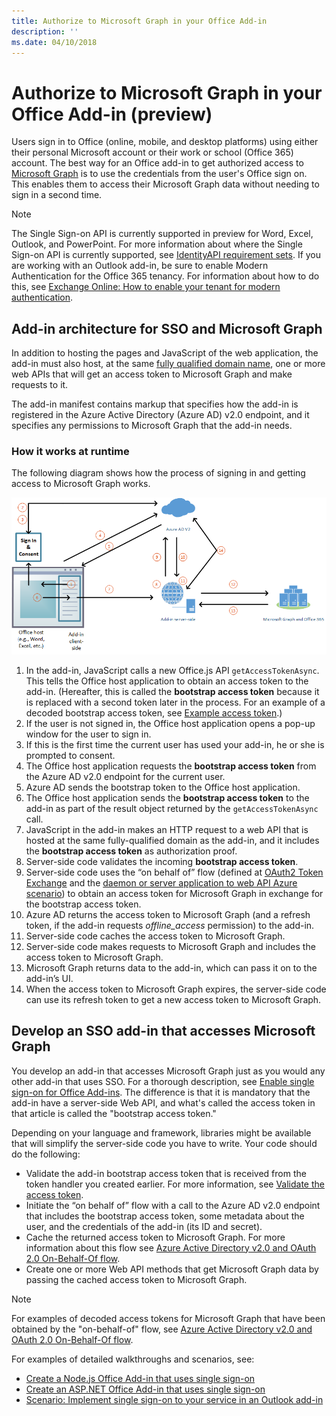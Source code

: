 ```yaml
---
title: Authorize to Microsoft Graph in your Office Add-in
description: ''
ms.date: 04/10/2018
---
```


# Authorize to Microsoft Graph in your Office Add-in (preview)

Users sign in to Office (online, mobile, and desktop platforms) using either their personal Microsoft account or their work or school (Office 365) account. The best way for an Office add-in to get authorized access to [Microsoft Graph](https://developer.microsoft.com/graph/docs) is to use the credentials from the user's Office sign on. This enables them to access their Microsoft Graph data without needing to sign in a second time. 

> [!NOTE]
> The Single Sign-on API is currently supported in preview for Word, Excel, Outlook, and PowerPoint. For more information about where the Single Sign-on API is currently supported, see [IdentityAPI requirement sets](https://dev.office.com/reference/add-ins/requirement-sets/identity-api-requirement-sets).
> If you are working with an Outlook add-in, be sure to enable Modern Authentication for the Office 365 tenancy. For information about how to do this, see [Exchange Online: How to enable your tenant for modern authentication](https://social.technet.microsoft.com/wiki/contents/articles/32711.exchange-online-how-to-enable-your-tenant-for-modern-authentication.aspx).

## Add-in architecture for SSO and Microsoft Graph

In addition to hosting the pages and JavaScript of the web application, the add-in must also host, at the same [fully qualified domain name](https://msdn.microsoft.com/library/windows/desktop/ms682135.aspx#_dns_fully_qualified_domain_name_fqdn__gly), one or more web APIs that will get an access token to Microsoft Graph and make requests to it.

The add-in manifest contains markup that specifies how the add-in is registered in the Azure Active Directory (Azure AD) v2.0 endpoint, and it specifies any permissions to Microsoft Graph that the add-in needs.

### How it works at runtime

The following diagram shows how the process of signing in and getting access to Microsoft Graph works.

![A diagram that shows the SSO process](../images/sso-access-to-microsoft-graph.png)

1. In the add-in, JavaScript calls a new Office.js API `getAccessTokenAsync`. This tells the Office host application to obtain an access token to the add-in. (Hereafter, this is called the **bootstrap access token** because it is replaced with a second token later in the process. For an example of a decoded bootstrap access token, see [Example access token](sso-in-office-add-ins.md#example-access-token).)
1. If the user is not signed in, the Office host application opens a pop-up window for the user to sign in.
1. If this is the first time the current user has used your add-in, he or she is prompted to consent.
1. The Office host application requests the **bootstrap access token** from the Azure AD v2.0 endpoint for the current user.
1. Azure AD sends the bootstrap token to the Office host application.
1. The Office host application sends the **bootstrap access token** to the add-in as part of the result object returned by the `getAccessTokenAsync` call.
1. JavaScript in the add-in makes an HTTP request to a web API that is hosted at the same fully-qualified domain as the add-in, and it includes the **bootstrap access token** as authorization proof.  
1. Server-side code validates the incoming **bootstrap access token**.
1. Server-side code uses the “on behalf of” flow (defined at [OAuth2 Token Exchange](https://tools.ietf.org/html/draft-ietf-oauth-token-exchange-02) and the [daemon or server application to web API Azure scenario](https://docs.microsoft.com/azure/active-directory/develop/active-directory-authentication-scenarios#daemon-or-server-application-to-web-api)) to obtain an access token for Microsoft Graph in exchange for the bootstrap access token.
1. Azure AD returns the access token to Microsoft Graph (and a refresh token, if the add-in requests *offline_access* permission) to the add-in.
1. Server-side code caches the access token to Microsoft Graph.
1. Server-side code makes requests to Microsoft Graph and includes the access token to Microsoft Graph.
1. Microsoft Graph returns data to the add-in, which can pass it on to the add-in’s UI.
1. When the access token to Microsoft Graph expires, the server-side code can use its refresh token to get a new access token to Microsoft Graph.

## Develop an SSO add-in that accesses Microsoft Graph

You develop an add-in that accesses Microsoft Graph just as you would any other add-in that uses SSO. For a thorough description, see [Enable single sign-on for Office Add-ins](https://docs.microsoft.com/office/dev/add-ins/develop/sso-in-office-add-ins). The difference is that it is mandatory that the add-in have a server-side Web API, and what's called the access token in that article is called the "bootstrap access token." 

Depending on your language and framework, libraries might be available that will simplify the server-side code you have to write. Your code should do the following:

* Validate the add-in bootstrap access token that is received from the token handler you created earlier. For more information, see [Validate the access token](sso-in-office-add-ins.md#validate-the-access-token). 
* Initiate the “on behalf of” flow with a call to the Azure AD v2.0 endpoint that includes the bootstrap access token, some metadata about the user, and the credentials of the add-in (its ID and secret).
* Cache the returned access token to Microsoft Graph. For more information about this flow see [Azure Active Directory v2.0 and OAuth 2.0 On-Behalf-Of flow](https://docs.microsoft.com/azure/active-directory/develop/active-directory-v2-protocols-oauth-on-behalf-of).
* Create one or more Web API methods that get Microsoft Graph data by passing the cached access token to Microsoft Graph.

> [!NOTE]
> For examples of decoded access tokens for Microsoft Graph that have been obtained by the "on-behalf-of" flow, see [Azure Active Directory v2.0 and OAuth 2.0 On-Behalf-Of flow](https://docs.microsoft.com/azure/active-directory/develop/active-directory-v2-protocols-oauth-on-behalf-of).

For examples of detailed walkthroughs and scenarios, see:

* [Create a Node.js Office Add-in that uses single sign-on](create-sso-office-add-ins-nodejs.md)
* [Create an ASP.NET Office Add-in that uses single sign-on](create-sso-office-add-ins-aspnet.md)
* [Scenario: Implement single sign-on to your service in an Outlook add-in](https://docs.microsoft.com/outlook/add-ins/implement-sso-in-outlook-add-in)



